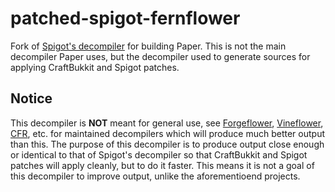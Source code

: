 # patched-spigot-fernflower

Fork of [Spigot's decompiler](https://hub.spigotmc.org/stash/projects/SPIGOT/repos/fernflower/) for building Paper.
This is not the main decompiler Paper uses, but the decompiler used to generate sources for applying CraftBukkit and Spigot patches.

## Notice
This decompiler is **NOT** meant for general use, see [Forgeflower](https://github.com/MinecraftForge/ForgeFlower), [Vineflower](https://github.com/Vineflower/vineflower), [CFR](https://www.benf.org/other/cfr/), etc. for maintained decompilers
which will produce much better output than this. The purpose of this decompiler is to produce output close enough or identical to that of Spigot's decompiler so that CraftBukkit and Spigot
patches will apply cleanly, but to do it faster. This means it is not a goal of this decompiler to improve output, unlike the aforementioend projects.

